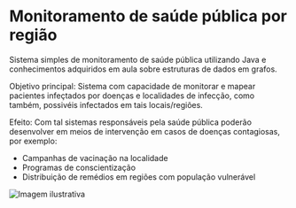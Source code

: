 # Monitoramento de saúde pública por região
Sistema simples de monitoramento de saúde pública utilizando Java e conhecimentos adquiridos em aula sobre estruturas de dados em grafos.

Objetivo principal:
Sistema com capacidade de monitorar e mapear pacientes infeçtados por doenças e localidades de infecção, como também, possivéis infectados em tais locais/regiões. 

Efeito:
Com tal sistemas responsáveis pela saúde pública poderão desenvolver em meios de intervenção em casos de doenças contagiosas, por exemplo:
-   Campanhas de vacinação na localidade
-   Programas de conscientização
-   Distribuição de remédios em regiões com população vulnerável

![Imagem ilustrativa](https://images.gamebanana.com/img/ico/sprays/64d88e78875d8.gif)
